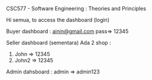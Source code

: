 CSC577 - Software Engineering : Theories and Principles

Hi semua, to access the dashboard (login)

Buyer dashboard : ainin@gmail.com pass=> 12345

Seller dashboard  (sementara) 
Ada 2 shop :
1. John => 12345
2. John2 => 12345

Admin dahsboard : admin => admin123
